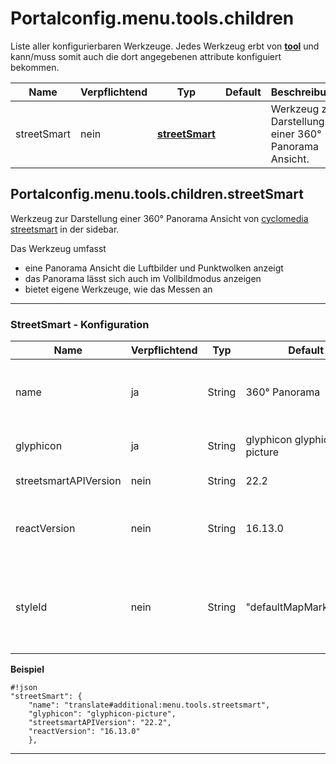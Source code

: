 # Portalconfig.menu.tools.children

Liste aller konfigurierbaren Werkzeuge. Jedes Werkzeug erbt von **[tool](#markdown-header-portalconfigmenutool)** und kann/muss somit auch die dort angegebenen attribute konfiguiert bekommen.

|Name|Verpflichtend|Typ|Default|Beschreibung|Expert|
|----|-------------|---|-------|------------|------|
|streetSmart|nein|**[streetSmart](#markdown-header-portalconfigmenutoolschildrenstreetSmart)**||Werkzeug zur Darstellung einer 360° Panorama Ansicht.|false|



## Portalconfig.menu.tools.children.streetSmart

Werkzeug zur Darstellung einer 360° Panorama Ansicht von [cyclomedia streetsmart](https://www.cyclomedia.com/de/street-smart) in der sidebar.

Das Werkzeug umfasst

* eine Panorama Ansicht die Luftbilder und Punktwolken anzeigt
* das Panorama lässt sich auch im Vollbildmodus anzeigen
* bietet eigene Werkzeuge, wie das Messen an


***


### StreetSmart - Konfiguration

|Name|Verpflichtend|Typ|Default|Beschreibung|Expert|
|----|-------------|---|-------|------------|------|
|name|ja|String|360° Panorama|Der Titel des Werkzeuges bzw. der Eintrag in der Werkzeugliste|false|
|glyphicon|ja|String|glyphicon glyphicon-picture|Das zu verwendende Icon.|false|
|streetsmartAPIVersion|nein|String|22.2|Die Version der streetsmartApi.|true|
|reactVersion|nein|String|16.13.0|Die Version von React, kompatibel zur Version der streetsmartAPI.|true|
|styleId|nein|String|"defaultMapMarkerPoint"|StyleId, um den Mapmarker in der Karte zu stylen, wenn streetsmart geöffnet ist.|true|





**Beispiel**
```
#!json
"streetSmart": {
    "name": "translate#additional:menu.tools.streetsmart",
    "glyphicon": "glyphicon-picture",
    "streetsmartAPIVersion": "22.2",
    "reactVersion": "16.13.0"
    },
```

***




